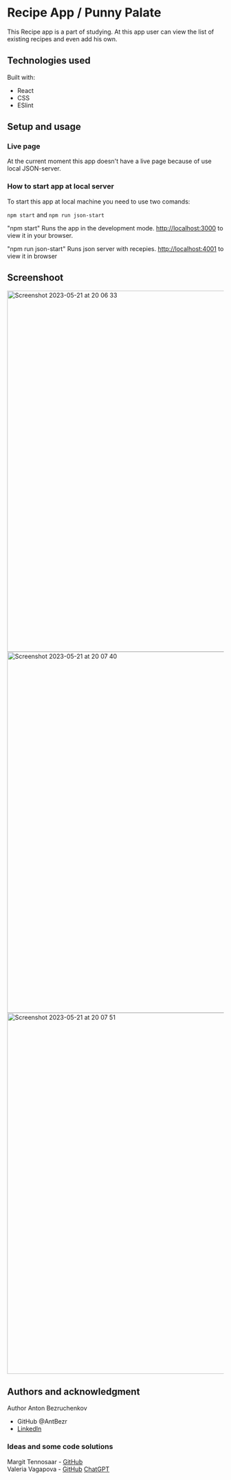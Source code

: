 # Recipe App / Punny Palate

This Recipe app is a part of studying.
At this app user can view the list of existing recipes and even add his own.

## Technologies used

Built with:

- React
- CSS
- ESlint

## Setup and usage

### Live page

At the current moment this app doesn't have a live page because of use local JSON-server.

### How to start app at local server

To start this app at local machine you need to use two comands:

`npm start` and `npm run json-start`

"npm start" Runs the app in the development mode.
[http://localhost:3000](http://localhost:3000) to view it in your browser.

"npm run json-start" Runs json server with recepies.
[http://localhost:4001](http://localhost:4001) to view it in browser

## Screenshoot

<img width="840" alt="Screenshot 2023-05-21 at 20 06 33" src="https://github.com/AntBezr/SpeedGame-React/assets/117649417/d7ca0ded-d26a-4bed-b8f8-5cd9d047395b">
<img width="840" alt="Screenshot 2023-05-21 at 20 07 40" src="https://github.com/AntBezr/SpeedGame-React/assets/117649417/e74e9d19-66c9-48c0-af7e-4bcf491557bd">
<img width="840" alt="Screenshot 2023-05-21 at 20 07 51" src="https://github.com/AntBezr/SpeedGame-React/assets/117649417/1fd4ffc5-bcc1-485e-9e92-05e54090ae06">

## Authors and acknowledgment

Author
Anton Bezruchenkov

- GitHub @AntBezr
- [LinkedIn](https://www.linkedin.com/in/anton-bezruchenkov-a8609617a/)

### Ideas and some code solutions

Margit Tennosaar - [GitHub](https://github.com/margittennosaar) \
Valeria Vagapova - [GitHub](https://github.com/pixelsnow)
[ChatGPT](https://chat.openai.com/)
